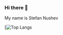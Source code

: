 ### Hi there 👋
My name is Stefan Nushev

[![Top Langs](https://github-readme-stats.vercel.app/api/top-langs/?username=batstefchi)
